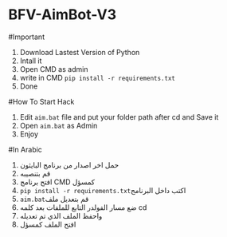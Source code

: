 # BFV-AimBot-V3

#Important

1. Download Lastest Version of Python
2. Intall it
3. Open CMD as admin 
4. write in CMD `pip install -r requirements.txt`
5. Done

#How To Start Hack
1. Edit `aim.bat` file and put your folder path after cd and Save it
2. Open `aim.bat` as Admin
3. Enjoy

#In Arabic
1. حمل اخر اصدار من برنامج البايثون
2. قم بتنصيبه
3. افتح برنامج CMD كمسؤل
4. `pip install -r requirements.txt`اكتب داخل البرنامج 
5. `aim.bat`قم بتعديل ملف 
6. ضع مسار الفولدر التابع للملفات بعد كلمه cd
7. واحفظ الملف الذي تم تعديله 
8. افتح الملف كمسؤل 
